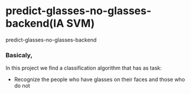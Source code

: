 # predict-glasses-no-glasses-backend(IA SVM)
 predict-glasses-no-glasses-backend
 
 ### Basicaly,
In this project we find a classification algorithm that has as task: 
- Recognize the people who have glasses on their faces and those who do not
